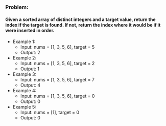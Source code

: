 ### Problem:

#### Given a sorted array of distinct integers and a target value, return the index if the target is found. If not, return the index where it would be if it were inserted in order.

- Example 1:
  - Input: nums = [1, 3, 5, 6], target = 5
  - Output: 2
- Example 2:
  - Input: nums = [1, 3, 5, 6], target = 2
  - Output: 1
- Example 3:
  - Input: nums = [1, 3, 5, 6], target = 7
  - Output: 4
- Example 4:
  - Input: nums = [1, 3, 5, 6], target = 0
  - Output: 0
- Example 5:
  - Input: nums = [1], target = 0
  - Output: 0
